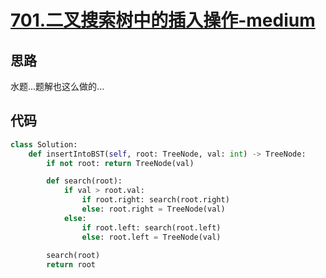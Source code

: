 # [701.二叉搜索树中的插入操作-medium](https://leetcode-cn.com/problems/insert-into-a-binary-search-tree/)

## 思路
水题...题解也这么做的...

## 代码
```python
class Solution:
    def insertIntoBST(self, root: TreeNode, val: int) -> TreeNode:
        if not root: return TreeNode(val)

        def search(root):
            if val > root.val:
                if root.right: search(root.right)
                else: root.right = TreeNode(val)
            else:
                if root.left: search(root.left)
                else: root.left = TreeNode(val)
        
        search(root)
        return root
```